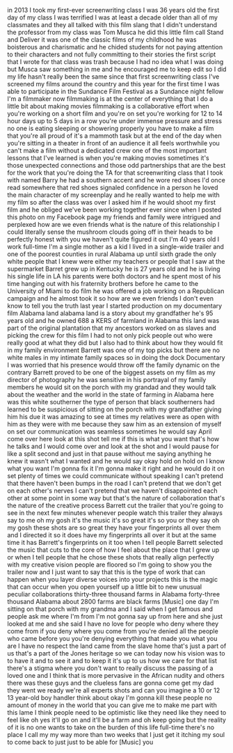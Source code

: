 
in 2013 I took my first-ever
screenwriting class I was 36 years old
the first day of my class I was
terrified I was at least a decade older
than all of my classmates and they all
talked with this film slang that I
didn&#39;t understand the professor from my
class was Tom Musca he did this little
film call Stand and Deliver it was one
of the classic films of my childhood he
was boisterous and charismatic and he
chided students for not paying attention
to their characters and not fully
committing to their stories the first
script that I wrote for that class was
trash because I had no idea what I was
doing but Musca saw something in me and
he encouraged me to keep edit so I did
my life hasn&#39;t really been the same
since that first screenwriting class
I&#39;ve screened my films around the
country and this year for the first time
I was able to participate in the
Sundance Film Festival as a Sundance
night fellow I&#39;m a filmmaker now
filmmaking is at the center of
everything that I do a little bit about
making movies filmmaking is a
collaborative effort when you&#39;re working
on a short film and you&#39;re on set you&#39;re
working for 12 to 14 hour days up to 5
days in a row you&#39;re under immense
pressure and stress no one is eating
sleeping or showering properly you have
to make a film that you&#39;re all proud of
it&#39;s a mammoth task but at the end of
the day when you&#39;re sitting in a theater
in front of an audience it all feels
worthwhile you can&#39;t make a film without
a dedicated crew one of the most
important lessons that I&#39;ve learned is
when you&#39;re making movies sometimes it&#39;s
those unexpected connections and those
odd partnerships that are the best for
the work that you&#39;re doing the TA for
that screenwriting class that I took
with
named Barry he had a southern accent and
he wore red shoes I&#39;d once read
somewhere that red shoes signaled
confidence in a person he loved the main
character of my screenplay and he really
wanted to help me with my film so after
the class was over I asked him if he
would shoot my first film and he obliged
we&#39;ve been working together ever since
when I posted this photo on my Facebook
page my friends and family were
intrigued and perplexed how are we even
friends what is the nature of this
relationship
I could literally sense the mushroom
clouds going off in their heads to be
perfectly honest with you we haven&#39;t
quite figured it out I&#39;m 40 years old I
work full-time I&#39;m a single mother as a
kid I lived in a single-wide trailer and
one of the poorest counties in rural
Alabama up until sixth grade the only
white people that I knew were either my
teachers or people that I saw at the
supermarket Barret grew up in Kentucky
he is 27 years old and he is living his
single life in LA his parents were both
doctors and he spent most of his time
hanging out with his fraternity brothers
before he came to the University of
Miami to do film he was offered a job
working on a Republican campaign and he
almost took it so how are we even
friends I don&#39;t even know to tell you
the truth last year I started production
on my documentary film Alabama land
alabama land is a story about my
grandfather he&#39;s 95 years old and he
owned 688 a KERS of farmland in Alabama
this land was part of the original
plantation that my ancestors worked on
as slaves and picking the crew for this
film I had to not only pick people out
who were really good at what they did
but I also had to think about how they
would fit in my family environment
Barrett was one of my top picks but
there are no white males in my intimate
family spaces so in doing the dock
Documentary I was worried that his
presence would throw off the family
dynamic
on the contrary Barrett proved to be one
of the biggest assets on my film as my
director of photography he was sensitive
in his portrayal of my family members he
would sit on the porch with my grandad
and they would talk about the weather
and the world in the state of farming in
Alabama here was this white southerner
the type of person that black
southerners had learned to be suspicious
of sitting on the porch with my
grandfather giving him his due it was
amazing to see at times my relatives
were as open with him as they were with
me because they saw him as an extension
of myself on set our communication was
seamless sometimes he would say April
come over here look at this shot tell me
if this is what you want that&#39;s how he
talks and I would come over and look at
the shot and I would pause for like a
split second and just in that pause
without me saying anything he knew it
wasn&#39;t what I wanted and he would say
okay hold on hold on I know what you
want I&#39;m gonna fix it I&#39;m gonna make it
right and he would do it on set plenty
of times we could communicate without
speaking I can&#39;t pretend that there
haven&#39;t been bumps in the road I can&#39;t
pretend that we don&#39;t get on each
other&#39;s nerves I can&#39;t pretend that we
haven&#39;t disappointed each other at some
point in some way but that&#39;s the nature
of collaboration that&#39;s the nature of
the creative process
Barrett cut the trailer that you&#39;re
going to see in the next few minutes
whenever people watch this trailer they
always say to me oh my gosh it&#39;s the
music it&#39;s so great it&#39;s so you or they
say oh my gosh these shots are so great
they have your fingerprints all over
them and I directed it so it does have
my fingerprints all over it but at the
same time it has Barrett&#39;s fingerprints
on it too when I tell people
Barrett selected the music that cuts to
the core of how I feel about the place
that I grew up
or when I tell people that he chose
these shots that really align perfectly
with my creative vision people are
floored so I&#39;m going to show you the
trailer now and I just want to say that
this is the type of work that can happen
when you layer diverse voices into your
projects this is the magic that can
occur when you open yourself up a little
bit to new unusual peculiar
collaborations thirty-three thousand
farms in Alabama forty-three thousand
Alabama about 2800 farms are black farms
[Music]
one day I&#39;m sitting on that porch with
my grandma and I said when I get famous
and people ask me where I&#39;m from I&#39;m not
gonna say up from here and she just
looked at me and she said I have no love
for people who deny where they come from
if you deny where you come from you&#39;re
denied all the people who came before
you you&#39;re denying everything that made
you what you are I have no respect the
land came from the slave home that&#39;s
just a part of us that&#39;s a part of the
Jones heritage so we can today
now his vision was to to have it and to
see it and to keep it it&#39;s up to us how
we care for that list there&#39;s a stigma
where you don&#39;t want to really discuss
the passing of a loved one and I think
that is more pervasive in the African
nudity and others there was these guys
and the clueless fans are gonna come get
my dad they went we ready we&#39;re all
experts shots and can you imagine a 10
or 12 13 year-old boy handler think
about okay I&#39;m gonna kill these people
no amount of money in the world that you
can give me to make me part with this
lame I think people need to be
optimistic like they need like they need
to feel like oh yes it&#39;ll go on and
it&#39;ll be a farm and oh keep going but
the reality of it is no one wants to
take on the burden of this life
full-time there&#39;s no place I call my my
way more than two weeks that I just get
it itching my soul to come back to just
just to be able for
[Music]
you
